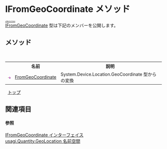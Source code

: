 # IFromGeoCoordinate メソッド

<div style="font-size:30%"><a href="https://github.com/usagi/usagi.cs/blob/master/docs/Home.md">≪Back to Home</a></div><a href="T_usagi_Quantity_GeoLocation_IFromGeoCoordinate.md">IFromGeoCoordinate</a> 型は下記のメンバーを公開します。


## メソッド
&nbsp;<table><tr><th></th><th>名前</th><th>説明</th></tr><tr><td>![Public メソッド](media/pubmethod.gif "Public メソッド")</td><td><a href="M_usagi_Quantity_GeoLocation_IFromGeoCoordinate_FromGeoCoordinate.md">FromGeoCoordinate</a></td><td>
System.Device.Location.GeoCoordinate 型からの変換</td></tr></table>&nbsp;
<a href="#ifromgeocoordinate-メソッド">トップ</a>

## 関連項目


#### 参照
<a href="T_usagi_Quantity_GeoLocation_IFromGeoCoordinate.md">IFromGeoCoordinate インターフェイス</a><br /><a href="N_usagi_Quantity_GeoLocation.md">usagi.Quantity.GeoLocation 名前空間</a><br />